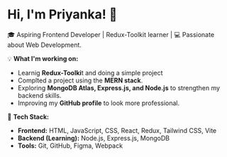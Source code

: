 # Hi, I'm Priyanka! 👋

🎓 Aspiring Frontend Developer | Redux-Toolkit learner | 💻 Passionate about Web Development.

💡 **What I'm working on:**  
- Learnig **Redux-Toolki**t and doing a simple project
- Complted a project using the **MERN stack**.  
- Exploring **MongoDB Atlas, Express.js, and Node.js** to strengthen my backend skills.  
- Improving my **GitHub profile** to look more professional. 

🔧 **Tech Stack:**  
- **Frontend:** HTML, JavaScript, CSS, React, Redux, Tailwind CSS, Vite 
- **Backend (Learning):** Node.js, Express.js, MongoDB  
- **Tools:** Git, GitHub, Figma, Webpack

 





